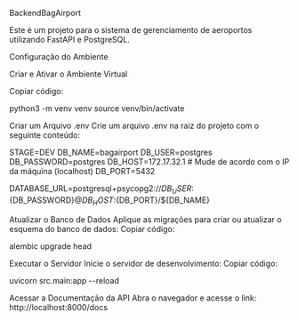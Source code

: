 BackendBagAirport 

Este é um projeto para o sistema de gerenciamento de aeroportos utilizando FastAPI e PostgreSQL.

Configuração do Ambiente

Criar e Ativar o Ambiente Virtual

Copiar código:

python3 -m venv venv 
source venv/bin/activate

Criar um Arquivo .env 
Crie um arquivo .env na raiz do projeto com o seguinte conteúdo:

STAGE=DEV 
DB_NAME=bagairport 
DB_USER=postgres 
DB_PASSWORD=postgres 
DB_HOST=172.17.32.1 # Mude de acordo com o IP da máquina (localhost) 
DB_PORT=5432

DATABASE_URL=postgresql+psycopg2://${DB_USER}:${DB_PASSWORD}@${DB_HOST}:${DB_PORT}/${DB_NAME}


Atualizar o Banco de Dados 
Aplique as migrações para criar ou atualizar o esquema do banco de dados:
Copiar código:

alembic upgrade head

Executar o Servidor Inicie o servidor de desenvolvimento:
Copiar código:

uvicorn src.main:app --reload

Acessar a Documentação da API Abra o navegador e acesse o link:
http://localhost:8000/docs
